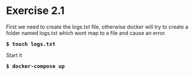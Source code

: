 # Exercise 2.1

First we need to create the logs.txt file, otherwise docker will try to create 
a folder named logs.txt which wont map to a file and cause an error.

<pre>
<b>$ touch logs.txt</b>
</pre>

Start it
<pre>
<b>$ docker-compose up</b>
</pre>